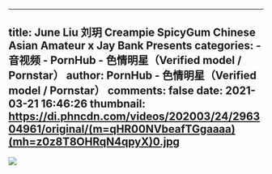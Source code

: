
---
title: June Liu 刘玥 Creampie SpicyGum Chinese Asian Amateur x Jay Bank Presents
categories: 
    - 音视频
    - PornHub - 色情明星（Verified model / Pornstar）
author: PornHub - 色情明星（Verified model / Pornstar）
comments: false
date: 2021-03-21 16:46:26
thumbnail: https://di.phncdn.com/videos/202003/24/296304961/original/(m=qHR00NVbeafTGgaaaa)(mh=z0z8T8OHRqN4qpyX)0.jpg
---

<div>   
<img src="https://di.phncdn.com/videos/202003/24/296304961/original/(m=qHR00NVbeafTGgaaaa)(mh=z0z8T8OHRqN4qpyX)0.jpg" referrerpolicy="no-referrer">  
</div>
            